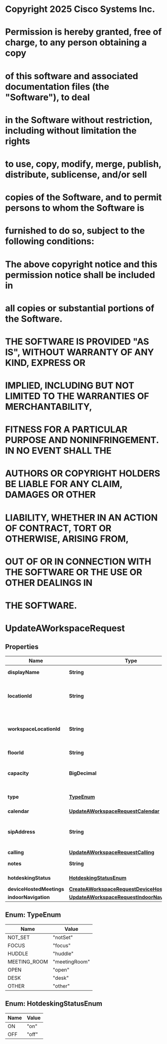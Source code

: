 <!--  Copyright 2025 Cisco Systems Inc.

Permission is hereby granted, free of charge, to any person obtaining a copy
of this software and associated documentation files (the "Software"), to deal
in the Software without restriction, including without limitation the rights
to use, copy, modify, merge, publish, distribute, sublicense, and/or sell
copies of the Software, and to permit persons to whom the Software is
furnished to do so, subject to the following conditions:

The above copyright notice and this permission notice shall be included in
all copies or substantial portions of the Software.

THE SOFTWARE IS PROVIDED "AS IS", WITHOUT WARRANTY OF ANY KIND, EXPRESS OR
IMPLIED, INCLUDING BUT NOT LIMITED TO THE WARRANTIES OF MERCHANTABILITY,
FITNESS FOR A PARTICULAR PURPOSE AND NONINFRINGEMENT. IN NO EVENT SHALL THE
AUTHORS OR COPYRIGHT HOLDERS BE LIABLE FOR ANY CLAIM, DAMAGES OR OTHER
LIABILITY, WHETHER IN AN ACTION OF CONTRACT, TORT OR OTHERWISE, ARISING FROM,
OUT OF OR IN CONNECTION WITH THE SOFTWARE OR THE USE OR OTHER DEALINGS IN
THE SOFTWARE.-->
# Copyright 2025 Cisco Systems Inc.
#
# Permission is hereby granted, free of charge, to any person obtaining a copy
# of this software and associated documentation files (the "Software"), to deal
# in the Software without restriction, including without limitation the rights
# to use, copy, modify, merge, publish, distribute, sublicense, and/or sell
# copies of the Software, and to permit persons to whom the Software is
# furnished to do so, subject to the following conditions:
#
# The above copyright notice and this permission notice shall be included in
# all copies or substantial portions of the Software.
#
# THE SOFTWARE IS PROVIDED "AS IS", WITHOUT WARRANTY OF ANY KIND, EXPRESS OR
# IMPLIED, INCLUDING BUT NOT LIMITED TO THE WARRANTIES OF MERCHANTABILITY,
# FITNESS FOR A PARTICULAR PURPOSE AND NONINFRINGEMENT. IN NO EVENT SHALL THE
# AUTHORS OR COPYRIGHT HOLDERS BE LIABLE FOR ANY CLAIM, DAMAGES OR OTHER
# LIABILITY, WHETHER IN AN ACTION OF CONTRACT, TORT OR OTHERWISE, ARISING FROM,
# OUT OF OR IN CONNECTION WITH THE SOFTWARE OR THE USE OR OTHER DEALINGS IN
# THE SOFTWARE.



# UpdateAWorkspaceRequest


## Properties

| Name | Type | Description | Notes |
|------------ | ------------- | ------------- | -------------|
|**displayName** | **String** | A friendly name for the workspace. |  [optional] |
|**locationId** | **String** | Location associated with the workspace. Must be provided when the &#x60;floorId&#x60; is set. |  [optional] |
|**workspaceLocationId** | **String** | Legacy workspace location ID associated with the workspace. Prefer &#x60;locationId&#x60;. |  [optional] |
|**floorId** | **String** | Floor associated with the workspace. |  [optional] |
|**capacity** | **BigDecimal** | How many people the workspace is suitable for. If set, must be 0 or higher. |  [optional] |
|**type** | [**TypeEnum**](#TypeEnum) | The type that best describes the workspace. |  [optional] |
|**calendar** | [**UpdateAWorkspaceRequestCalendar**](UpdateAWorkspaceRequestCalendar.md) |  |  [optional] |
|**sipAddress** | **String** | The &#x60;sipAddress&#x60; field can only be provided when calling type is &#x60;thirdPartySipCalling&#x60;. |  [optional] |
|**calling** | [**UpdateAWorkspaceRequestCalling**](UpdateAWorkspaceRequestCalling.md) |  |  [optional] |
|**notes** | **String** | Notes associated to the workspace. |  [optional] |
|**hotdeskingStatus** | [**HotdeskingStatusEnum**](#HotdeskingStatusEnum) | Hot desking status of the workspace. |  [optional] |
|**deviceHostedMeetings** | [**CreateAWorkspaceRequestDeviceHostedMeetings**](CreateAWorkspaceRequestDeviceHostedMeetings.md) |  |  [optional] |
|**indoorNavigation** | [**UpdateAWorkspaceRequestIndoorNavigation**](UpdateAWorkspaceRequestIndoorNavigation.md) |  |  [optional] |



## Enum: TypeEnum

| Name | Value |
|---- | -----|
| NOT_SET | &quot;notSet&quot; |
| FOCUS | &quot;focus&quot; |
| HUDDLE | &quot;huddle&quot; |
| MEETING_ROOM | &quot;meetingRoom&quot; |
| OPEN | &quot;open&quot; |
| DESK | &quot;desk&quot; |
| OTHER | &quot;other&quot; |



## Enum: HotdeskingStatusEnum

| Name | Value |
|---- | -----|
| ON | &quot;on&quot; |
| OFF | &quot;off&quot; |



